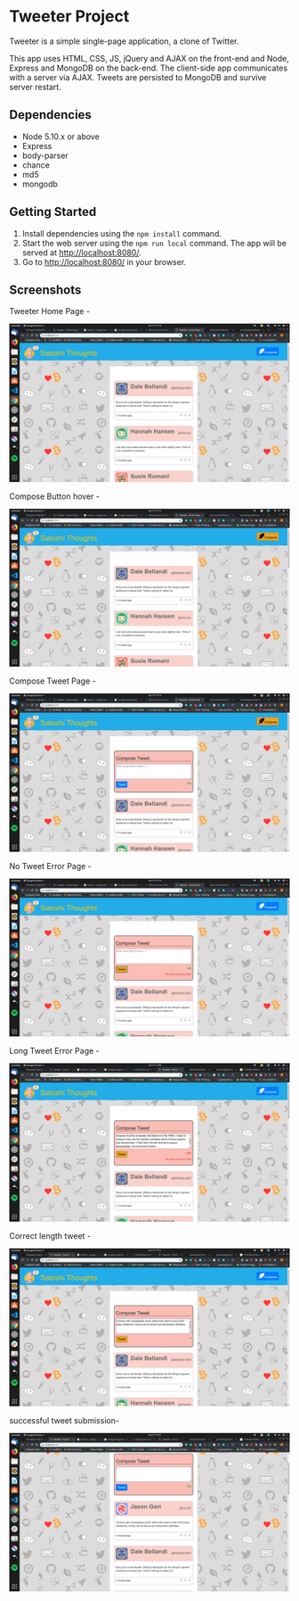 # Tweeter Project

Tweeter is a simple single-page application, a clone of Twitter.

This app uses HTML, CSS, JS, jQuery and AJAX on the front-end and Node, Express and MongoDB on the back-end. The client-side app communicates with a server via AJAX. Tweets are persisted to MongoDB and survive server restart.

## Dependencies

- Node 5.10.x or above
- Express
- body-parser
- chance
- md5
- mongodb

## Getting Started

1. Install dependencies using the `npm install` command.
2. Start the web server using the `npm run local` command. The app will be served at <http://localhost:8080/>.
3. Go to <http://localhost:8080/> in your browser.

## Screenshots

Tweeter Home Page -

![Tweeter Home Page](https://github.com/vishnuchen/Twitter-New/blob/master/docs/1-home-page.png "Tweeter Home Page")

Compose Button hover -

![Compose Button hover](https://github.com/vishnuchen/Twitter-New/blob/master/docs/2-on-hover-compose-button.png "Compose Button hover")


Compose Tweet Page -

![Compose Tweet Page](https://github.com/vishnuchen/Twitter-New/blob/master/docs/3-compose-tweet.png "Compose Tweet Page")


No Tweet Error Page -

![No Tweet Error Page](https://github.com/vishnuchen/Twitter-New/blob/master/docs/4-empty-text-submit.png "No Tweet Error Page")


Long Tweet Error Page -

![Long Tweet Error Page](https://github.com/vishnuchen/Twitter-New/blob/master/docs/5-more-than-140.png "Long Tweet Error Page")

Correct length tweet -

![Correct length tweet](https://github.com/vishnuchen/Twitter-New/blob/master/docs/6-correct-length.png "Correct length tweet")

successful tweet submission-

![successful tweet submission](https://github.com/vishnuchen/Twitter-New/blob/master/docs/7-tweet-submitted.png "successful tweet submission")
